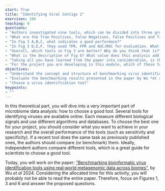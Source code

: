 ```yaml
---
start: True
title: "Identifying Viral Contigs I"
exercises: 180
teaching: 0
questions:
- "Authors investigated nine tools, which can be divided into three groups. What are the groups' descriptions and how do they differ?"
- "What are the True Positives, False Negatives, False Positives and True Negatives in Fig 1? Why are these important for the benchmarking?"
- "In Fig 3 A,B,C, what indicates a good performace?"
- "In Fig 3 D,E,F, they used TPR, FPR and AUC/ROC for evaluation. What are those terms? What is the main takeaway from these figures?"
- "Overall, which tools in Fig 3 are better? Why do you think that is?"
- "What is the description of Fig 6? What value does this analysis add to the benchmarking?"
- "Taking all you have learned from the paper into consideration, is there an ideal tool to indentify viruses and why?"
- "For the project you are developing in this module, which of these tools would you choose and why?"
objectives:
- "Understand the concept and structure of benchmarking virus identification tools"
- "Evaluate the benchmarking results presented in the paper by Wu *et al*"
- "Choose a virus identification tool"
keypoints:
- ""
---
```


In this theoretical part, you will dive into a very important part of microbiome data analysis: how to choose a good tool. Several tools for identifying 
viruses are available online. Each measure different biological signals and use different algorithms and databases. To choose the best one for your project,
you should consider what you want to achieve in your research and the overall performance of the tools (such as sensitivity and specificity). If a recent tool does the same task as previously published ones, the authors should compare (or benchmark) them. Ideally, independent authors compare different tools, which is a great guide for scientists to choose a good tool.   

Today, you will work on the paper: ["Benchmarking bioinformatic virus identification tools using real‐world metagenomic data across biomes"](https://genomebiology.biomedcentral.com/articles/10.1186/s13059-024-03236-4), by Wu *et al* 2024. Considering the allocated time for this activity, you will probably not be able to read the entire paper. Therefore, focus on Figures 1, 3 and 6 and answer the proposed questions. 
